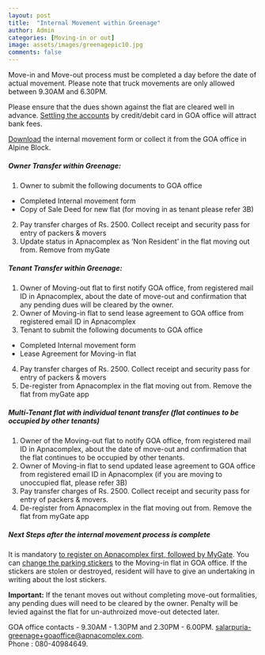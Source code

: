 ```yaml
---
layout: post
title:  "Internal Movement within Greenage"
author: Admin
categories: [Moving-in or out]
image: assets/images/greenagepic10.jpg
comments: false
---
```


Move-in and Move-out process must be completed a day before the date of actual movement. Please note that truck movements are only allowed between 9.30AM and 6.30PM. 

Please ensure that the dues shown against the flat are cleared well in advance.  <a href="{{ site.baseurl }}/dues/">Settling the accounts</a> by credit/debit card in GOA office will attract bank fees.  

<a target="_blank" href="https://drive.google.com/file/d/1nOXS8V3wUE-gkKrS7Kpt1Zjab2gZIXZB/view?usp=sharing"> Download</a> the internal movement form or collect it from the GOA office in Alpine Block.

##### Owner Transfer within Greenage:

1. Owner to submit the following documents to GOA office
* Completed Internal movement form 
* Copy of Sale Deed for new flat (for moving in as tenant please refer 3B)
2. Pay transfer charges of Rs. 2500. Collect receipt and security pass for entry of packers & movers
3. Update status in Apnacomplex as ‘Non Resident’ in the flat moving out from. Remove from myGate

##### Tenant Transfer within Greenage:

1. Owner of Moving-out flat to first notify GOA office,  from registered mail ID in Apnacomplex, about the date of move-out and confirmation that any pending dues will be cleared by the owner.
2. Owner of Moving-in flat to send lease agreement to GOA office from registered email ID in Apnacomplex 
3. Tenant to submit the following documents to GOA office
* Completed Internal movement form 
* Lease Agreement for Moving-in flat
4. Pay transfer charges of Rs. 2500. Collect receipt and security pass for entry of packers & movers
5. De-register from Apnacomplex in the flat moving out from. Remove the flat from myGate app

##### Multi-Tenant flat with individual tenant transfer (flat continues to be occupied by other tenants)

1. Owner of the Moving-out flat to notify GOA office, from registered mail ID in Apnacomplex, about the date of move-out and confirmation that the flat continues to be occupied by other tenants.
2. Owner of Moving-in flat to send updated lease agreement to GOA office from registered email ID in Apnacomplex (if you are moving to unoccupied flat, please refer 3B)
3. Pay transfer charges of Rs. 2500. Collect receipt and security pass for entry of packers & movers. 
4. De-register from Apnacomplex in the flat moving out from. Remove the flat from myGate app

##### Next Steps after the internal movement process is complete

It is mandatory <a href="{{ site.baseurl }}/registration/">to register on Apnacomplex first, followed by MyGate</a>. You can <a href="{{ site.baseurl }}/stickers/"> change the parking stickers</a> to the Moving-in flat in GOA office. If the stickers are stolen or destroyed, resident will have to give an undertaking in writing about the lost stickers.  


**Important:** If the tenant moves out without completing move-out formalities, any pending dues will need to be cleared by the owner. Penalty will be levied against the flat for un-authroized move-out detected later.

GOA office contacts - 9.30AM - 1.30PM and 2.30PM - 6.00PM.  salarpuria-greenage+goaoffice@apnacomplex.com.  
Phone : 080-40984649.  
